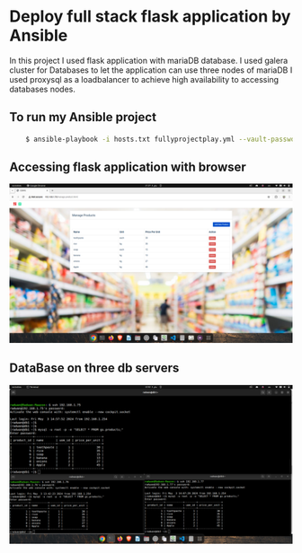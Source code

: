 # Deploy full stack flask application by Ansible 
In this project I used flask application with mariaDB database.
I used galera cluster for Databases to let the application can use three nodes of mariaDB
I used proxysql as a loadbalancer to achieve high availability to accessing databases nodes.

## To run my Ansible project
``` sh 
    $ ansible-playbook -i hosts.txt fullyprojectplay.yml --vault-password-file ~/.passwords/vault-pass 
```
## Accessing flask application with browser
![Page 1](./imgs/page1.png)

## DataBase on three db servers 
![Database](./imgs/db.png)


